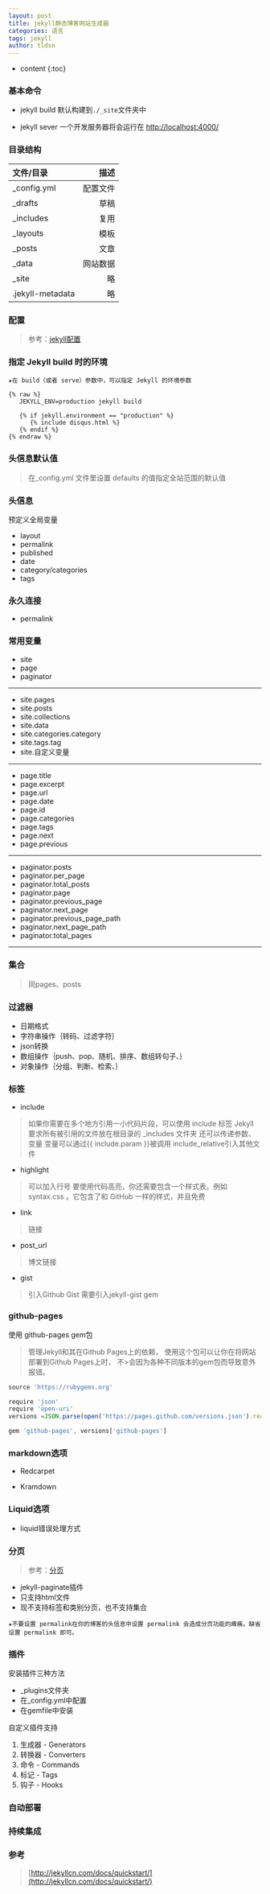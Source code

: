 ```yaml
---
layout: post
title: jekyll静态博客网站生成器
categories: 语言
tags: jekyll
author: tldsn
---
```


* content
{:toc}

### 基本命令

* jekyll build
默认构建到`./_site`文件夹中

* jekyll sever
 一个开发服务器将会运行在 <http://localhost:4000/>

### 目录结构

| 文件/目录 | 描述 |
| :--- | ---: |
| _config.yml        |        配置文件                  |
|     _drafts           |           草稿                  |
|     _includes        |           复用               |
|     _layouts              |           模板               |
|         _posts         |            文章              |
|        _data           |           网站数据               |
|        _site           |             略             |
|       .jekyll-metadata      |           略               |

### 配置

>参考：[jekyll配置](http://jekyllcn.com/docs/configuration/)

### 指定 Jekyll build 时的环境

`★在 build（或者 serve）参数中，可以指定 Jekyll 的环境参数` 

```liquid
{% raw %}
   JEKYLL_ENV=production jekyll build

   {% if jekyll.environment == "production" %}
      {% include disqus.html %}
   {% endif %}
{% endraw %}
```

### 头信息默认值

>在_config.yml 文件里设置 defaults 的值指定全站范围的默认值

### 头信息

预定义全局变量

* layout
* permalink
* published
* date
* category/categories
* tags

### 永久连接

* permalink

### 常用变量

* site
* page
* paginator

---

* site.pages
* site.posts
* site.collections
* site.data
* site.categories.category
* site.tags.tag
* site.自定义变量  

---

* page.title
* page.excerpt
* page.url
* page.date
* page.id
* page.categories
* page.tags
* page.next
* page.previous  

---

* paginator.posts
* paginator.per_page
* paginator.total_posts
* paginator.page
* paginator.previous_page
* paginator.next_page
* paginator.previous_page_path
* paginator.next_page_path
* paginator.total_pages  

---

### 集合

>同pages、posts

### 过滤器

* 日期格式
* 字符串操作｛转码、过滤字符｝
* json转换
* 数组操作｛push、pop、随机、排序、数组转句子、｝
* 对象操作｛分组、判断、检索、｝

### 标签

* include

>如果你需要在多个地方引用一小代码片段，可以使用 include 标签
>Jekyll 要求所有被引用的文件放在根目录的 _includes 文件夹
>还可以传递参数、变量
>变量可以通过{{ include.param }}被调用
>include_relative引入其他文件

* highlight

>可以加入行号
>要使用代码高亮，你还需要包含一个样式表。例如 syntax.css 。它包含了和 GitHub 一样的样式，并且免费

* link

>链接

* post_url

>博文链接

* gist

>引入Github Gist
>需要引入jekyll-gist gem

### github-pages

使用 github-pages gem包
>管理Jekyll和其在Github Pages上的依赖，
>使用这个包可以让你在将网站部署到Github Pages上时， 不>会因为各种不同版本的gem包而导致意外报错。  

```js
source 'https://rubygems.org'

require 'json'
require 'open-uri'
versions =JSON.parse(open('https://pages.github.com/versions.json').read)

gem 'github-pages', versions['github-pages']
```

### markdown选项

* Redcarpet

* Kramdown

### Liquid选项

* liquid错误处理方式

### 分页

>参考：[分页](http://jekyllcn.com/docs/pagination/)

* jekyll-paginate插件
* 只支持html文件
* 现不支持标签和类别分页，也不支持集合

`
★不要设置 permalink在你的博客的头信息中设置 permalink 会造成分页功能的瘫痪。缺省设置 permalink 即可。
`

### 插件

安装插件三种方法

* _plugins文件夹
* 在_config.yml中配置
* 在gemfile中安装

自定义插件支持

1. 生成器 - Generators
2. 转换器 - Converters
3. 命令 - Commands
4. 标记 - Tags
5. 钩子 - Hooks

### 自动部署

### 持续集成

### 参考

> [http://jekyllcn.com/docs/quickstart/](http://jekyllcn.com/docs/quickstart/)
